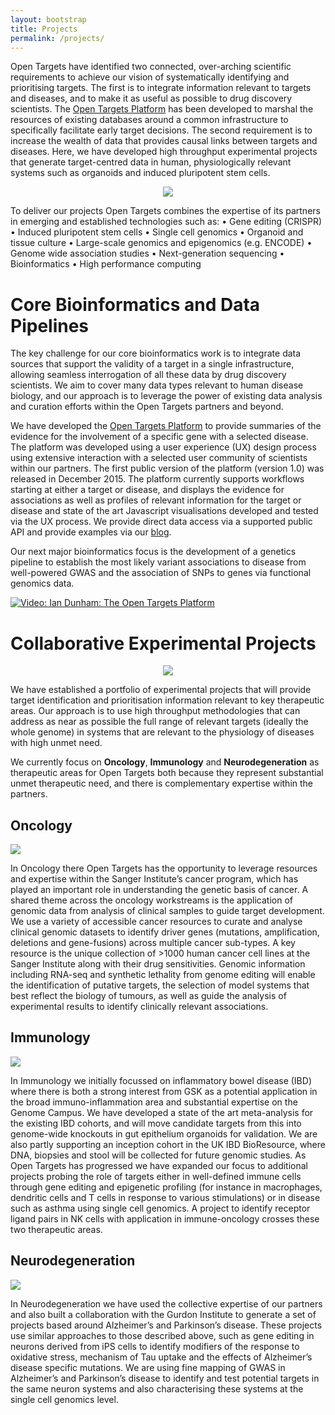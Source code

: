 ```yaml
---
layout: bootstrap
title: Projects
permalink: /projects/
---
```



Open Targets have identified two connected, over-arching scientific requirements to achieve our vision of systematically identifying and prioritising targets. The first is to integrate information relevant to targets and diseases, and to make it as useful as possible to drug discovery scientists. The [Open Targets Platform](http://targetvalidation.org) has been developed to marshal the resources of existing databases around a common infrastructure to specifically facilitate early target decisions. The second requirement is to increase the wealth of data that provides causal links between targets and diseases. Here, we have developed high throughput experimental projects that generate target-centred data in human, physiologically relevant systems such as organoids and induced pluripotent stem cells. 


<p align="center"><img src="{{ site.url }}/assets/images/knowledge_cycle.png"></p>


To deliver our projects Open Targets combines the expertise of its partners in emerging and established technologies such as:
•	Gene editing (CRISPR)
•	Induced pluripotent stem cells
•	Single cell genomics
•	Organoid and tissue culture
•	Large-scale genomics and epigenomics (e.g. ENCODE)
•	Genome wide association studies
•	Next-generation sequencing
•	Bioinformatics
•	High performance computing


# Core Bioinformatics and Data Pipelines
The key challenge for our core bioinformatics work is to integrate data sources that support the validity of a target in a single infrastructure, allowing seamless interrogation of all these data by drug discovery scientists. We aim to cover many data types relevant to human disease biology, and our approach is to leverage the power of existing data analysis and curation efforts within the Open Targets partners and beyond. 


We have developed the [Open Targets Platform](http://www.targetvalidation.org/) to provide summaries of the evidence for the involvement of a specific gene with a selected disease. The platform was developed using a user experience (UX) design process using extensive interaction with a selected user community of scientists within our partners. The first public version of the platform (version 1.0) was released in December 2015. The platform currently supports workflows starting at either a target or disease, and displays the evidence for associations as well as profiles of relevant information for the target or disease and state of the art Javascript visualisations developed and tested via the UX process. We provide direct data access via a supported public API and provide examples via our [blog](https://blog.opentargets.org/).

Our next major bioinformatics focus is the development of a genetics pipeline to establish the most likely variant associations to disease from well-powered GWAS and the association of SNPs to genes via functional genomics data. 

<!-- <iframe src="https://player.vimeo.com/video/149309356" width="640" height="360" frameborder="0" webkitallowfullscreen mozallowfullscreen allowfullscreen></iframe> -->

<p><a href="https://vimeo.com/149309356"><img src="{{ site.url }}/assets/images/tvp_-_ot.jpg" alt="Video: Ian Dunham: The Open Targets Platform" /></a></p>


# Collaborative Experimental Projects

<p align="center"><img src="{{ site.url }}/assets/images/Project_grid.png"></p>

We have established a portfolio of experimental projects that will provide target identification and prioritisation information relevant to key therapeutic areas. Our approach is to use high throughput methodologies that can address as near as possible the full range of relevant targets (ideally the whole genome) in systems that are relevant to the physiology of diseases with high unmet need.


We currently focus on __Oncology__, __Immunology__ and __Neurodegeneration__ as therapeutic areas for Open Targets both because they represent substantial unmet therapeutic need, and there is complementary expertise within the partners.

## Oncology
<img src="{{ site.url }}/assets/images/oncology.png">

In Oncology there Open Targets has the opportunity to leverage resources and expertise within the Sanger Institute’s cancer program, which has played an important role in understanding the genetic basis of cancer. A shared theme across the oncology workstreams is the application of genomic data from analysis of clinical samples to guide target development. We use a variety of accessible cancer resources to curate and analyse clinical genomic datasets to identify driver genes (mutations, amplification, deletions and gene-fusions) across multiple cancer sub-types. A key resource is the unique collection of >1000 human cancer cell lines at the Sanger Institute along with their drug sensitivities. Genomic information including RNA-seq and synthetic lethality from genome editing will enable the identification of putative targets, the selection of model systems that best reflect the biology of tumours, as well as guide the analysis of experimental results to identify clinically relevant associations.

## Immunology
<img src="{{ site.url }}/assets/images/immunology.png"> 

In Immunology we initially focussed on inflammatory bowel disease (IBD) where there is both a strong interest from GSK as a potential application in the broad immuno-inflammation area and substantial expertise on the Genome Campus. We have developed a state of the art meta-analysis for the existing IBD cohorts, and will move candidate targets from this into genome-wide knockouts in gut epithelium organoids for validation. We are also partly supporting an inception cohort in the UK IBD BioResource, where DNA, biopsies and stool will be collected for future genomic studies. As Open Targets has progressed we have expanded our focus to additional projects probing the role of targets either in well-defined immune cells through gene editing and epigenetic profiling (for instance in macrophages, dendritic cells and T cells in response to various stimulations) or in disease such as asthma using single cell genomics. A project to identify receptor ligand pairs in NK cells with application in immune-oncology crosses these two therapeutic areas.

## Neurodegeneration
<img src="{{ site.url }}/assets/images/neurodegeneration.png"> 

In Neurodegeneration we have used the collective expertise of our partners and also built a collaboration with the Gurdon Institute to generate a set of projects based around Alzheimer’s and Parkinson’s disease. These projects use similar approaches to those described above, such as gene editing in neurons derived from iPS cells to identify modifiers of the response to oxidative stress, mechanism of Tau uptake and the effects of Alzheimer’s disease specific mutations. We are using fine mapping of GWAS in Alzheimer’s and Parkinson’s disease to identify and test potential targets in the same neuron systems and also characterising these systems at the single cell genomics level.
